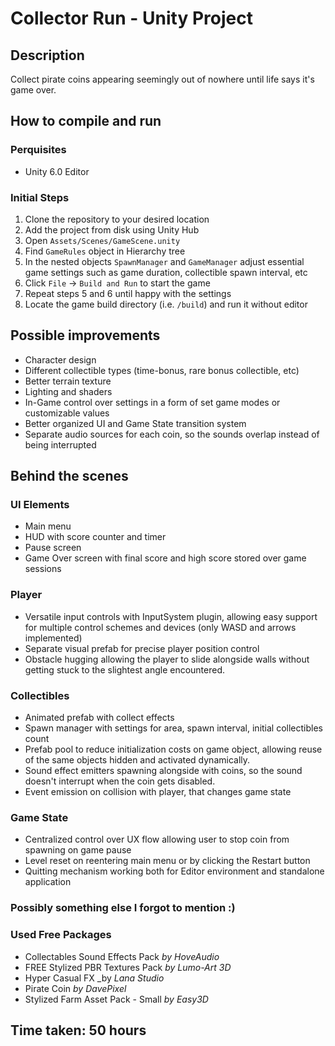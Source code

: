 ﻿# Collector Run - Unity Project
## Description
Collect pirate coins appearing seemingly out of nowhere until life says it's game over.

## How to compile and run
### Perquisites
- Unity 6.0 Editor
### Initial Steps
1. Clone the repository to your desired location
2. Add the project from disk using Unity Hub
3. Open `Assets/Scenes/GameScene.unity`
4. Find `GameRules` object in Hierarchy tree
5. In the nested objects `SpawnManager` and `GameManager` adjust essential game settings such as game duration, collectible spawn interval, etc
6. Click `File` -> `Build and Run` to start the game
7. Repeat steps 5 and 6 until happy with the settings
8. Locate the game build directory (i.e. `/build`) and run it without editor

## Possible improvements
- Character design
- Different collectible types (time-bonus, rare bonus collectible, etc)
- Better terrain texture
- Lighting and shaders
- In-Game control over settings in a form of set game modes or customizable values
- Better organized UI and Game State transition system
- Separate audio sources for each coin, so the sounds overlap instead of being interrupted 

## Behind the scenes
### UI Elements
- Main menu
- HUD with score counter and timer
- Pause screen
- Game Over screen with final score and high score stored over game sessions

### Player
- Versatile input controls with InputSystem plugin, allowing easy support for multiple control schemes and devices (only WASD and arrows implemented)
- Separate visual prefab for precise player position control
- Obstacle hugging allowing the player to slide alongside walls without getting stuck to the slightest angle encountered.

### Collectibles
- Animated prefab with collect effects
- Spawn manager with settings for area, spawn interval, initial collectibles count
- Prefab pool to reduce initialization costs on game object, allowing reuse of the same objects hidden and activated dynamically.
- Sound effect emitters spawning alongside with coins, so the sound doesn't interrupt when the coin gets disabled.
- Event emission on collision with player, that changes game state

### Game State
- Centralized control over UX flow allowing user to stop coin from spawning on game pause
- Level reset on reentering main menu or by clicking the Restart button
- Quitting mechanism working both for Editor environment and standalone application

### Possibly something else I forgot to mention :)

### Used Free Packages
- Collectables Sound Effects Pack _by HoveAudio_
- FREE Stylized PBR Textures Pack _by Lumo-Art 3D_
- Hyper Casual FX _by _Lana Studio_
- Pirate Coin _by DavePixel_
- Stylized Farm Asset Pack - Small _by Easy3D_

## Time taken: 50 hours
